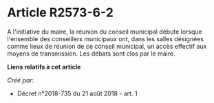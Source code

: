 # Article R2573-6-2

A l'initiative du maire, la réunion du conseil municipal débute lorsque l'ensemble des conseillers municipaux ont, dans les
salles désignées comme lieux de réunion de ce conseil municipal, un accès effectif aux moyens de transmission. Les débats
sont clos par le maire.

**Liens relatifs à cet article**

_Créé par_:

  - Décret n°2018-735 du 21 août 2018 - art. 1
